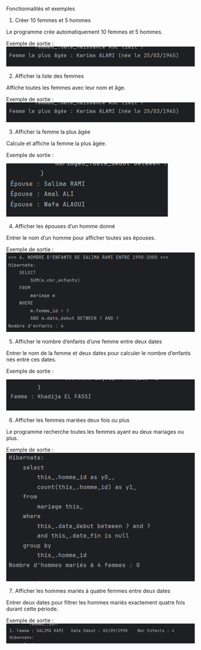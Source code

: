 Fonctionnalités et exemples
1. Créer 10 femmes et 5 hommes

Le programme crée automatiquement 10 femmes et 5 hommes.

Exemple de sortie :
![Screenshot](images/2.png)


2. Afficher la liste des femmes

Affiche toutes les femmes avec leur nom et âge.

Exemple de sortie :
![Screenshot](images/2.png)


3. Afficher la femme la plus âgée

Calcule et affiche la femme la plus âgée.

Exemple de sortie :

![Screenshot](images/3.png)

4. Afficher les épouses d’un homme donné

Entrer le nom d’un homme pour afficher toutes ses épouses.

Exemple de sortie :
![Screenshot](images/4.png)


5. Afficher le nombre d’enfants d’une femme entre deux dates

Entrer le nom de la femme et deux dates pour calculer le nombre d’enfants nés entre ces dates.

Exemple de sortie :

![Screenshot](images/5.png)

6. Afficher les femmes mariées deux fois ou plus

Le programme recherche toutes les femmes ayant eu deux mariages ou plus.

Exemple de sortie :
![Screenshot](images/6.png)


7. Afficher les hommes mariés à quatre femmes entre deux dates

Entrer deux dates pour filtrer les hommes mariés exactement quatre fois durant cette période.

Exemple de sortie :
![Screenshot](images/7.png)

